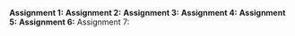 **Assignment 1:**
**Assignment 2:**
**Assignment 3:**
**Assignment 4:**
**Assignment 5:**
**Assignment 6:**
Assignment 7:
